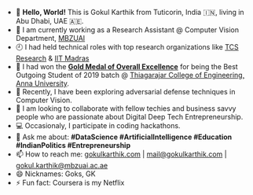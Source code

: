 - 📍  **Hello, World!** This is Gokul Karthik from Tuticorin, India 🇮🇳, living in Abu Dhabi, UAE 🇦🇪.
- 🔭 I am currently working as a Research Assistant @ Computer Vision Department, [MBZUAI](https://mbzuai.ac.ae/)
- 🕘 I had held technical roles with top research organizations like [TCS Research](https://www.tcs.com/tcs-research) & [IIT Madras](https://www.iitm.ac.in/)
- 🥇 I had won the [**Gold Medal of Overall Excellence**](https://www.tce.edu/sites/default/files/BOS-Awardees-2019.pdf) for being the Best Outgoing Student of 2019 batch @ [Thiagarajar College of Engineering, Anna University](https://www.tce.edu).
- 🌱 Recently, I have been exploring adversarial defense techniques in Computer Vision.
- 👯 I am looking to collaborate with fellow techies and business savvy people who are passionate about Digital Deep Tech Entrepreneurship.
- 💻 Occasionaly, I participate in coding hackathons.
- 💬 Ask me about: **#DataScience #ArtificialIntelligence #Education #IndianPolitics #Entrepreneurship**
- 📫 How to reach me: [gokulkarthik.com](https://gokulkarthik.com/) | mail@gokulkarthik.com | gokul.karthik@mbzuai.ac.ae
- 😄 Nicknames: Goks, GK
- ⚡ Fun fact: Coursera is my Netflix
